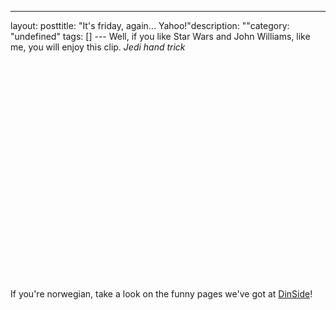 --- 
layout: posttitle: "It's friday, again... Yahoo!"description: ""category: "undefined" tags: [] --- Well, if you like Star Wars and John Williams, like me, you will enjoy this clip. *Jedi hand trick*<br/><br/><object width="425" height="344"><param name="movie" value="http://www.youtube.com/v/lk5_OSsawz4&hl=en&fs=1"></param><param name="allowFullScreen" value="true"></param><param name="allowscriptaccess" value="always"></param><embed src="http://www.youtube.com/v/lk5_OSsawz4&hl=en&fs=1" type="application/x-shockwave-flash" allowscriptaccess="always" allowfullscreen="true" width="425" height="344"></embed></object><br/><br/>If you're norwegian, take a look on the funny pages we've got at <a href="http://www.dinside.no/data/temasider/humor/fredagshumor/art9757.html">DinSide</a>!